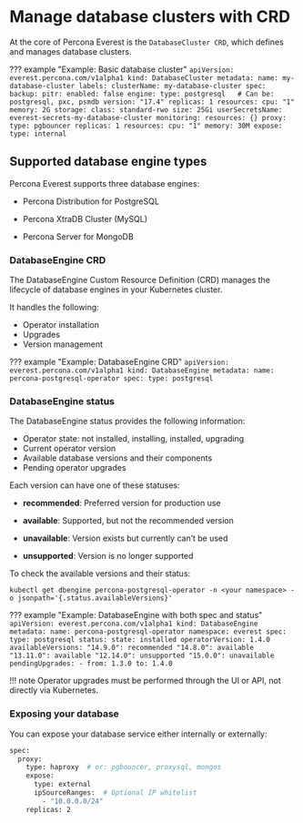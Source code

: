 # Manage database clusters with CRD

At the core of Percona Everest is the `DatabaseCluster CRD`, which defines and manages database clusters.


??? example "Example: Basic database cluster"
    ```
    apiVersion: everest.percona.com/v1alpha1
    kind: DatabaseCluster
    metadata:
      name: my-database-cluster
      labels:
        clusterName: my-database-cluster
    spec:
      backup:
        pitr:
          enabled: false
      engine:
        type: postgresql   # Can be: postgresql, pxc, psmdb
        version: "17.4"
      replicas: 1
      resources:
        cpu: "1"
        memory: 2G
      storage:
        class: standard-rwo
        size: 25Gi
      userSecretsName: everest-secrets-my-database-cluster
    monitoring:
      resources: {}
    proxy:
      type: pgbouncer
      replicas: 1
      resources:
        cpu: "1"
        memory: 30M
    expose:
      type: internal
    ```

    

## Supported database engine types

Percona Everest supports three database engines:

- Percona Distribution for PostgreSQL

- Percona XtraDB Cluster (MySQL)

- Percona Server for MongoDB


### DatabaseEngine CRD

The DatabaseEngine Custom Resource Definition (CRD) manages the lifecycle of database engines in your Kubernetes cluster. 

It handles the following:

- Operator installation
- Upgrades
- Version management


??? example "Example: DatabaseEngine CRD"
    ```
    apiVersion: everest.percona.com/v1alpha1
    kind: DatabaseEngine
    metadata:
      name: percona-postgresql-operator
    spec:
      type: postgresql
    ```

### DatabaseEngine status

The DatabaseEngine status provides the following information:


- Operator state: not installed, installing, installed, upgrading
- Current operator version
- Available database versions and their components
- Pending operator upgrades


Each version can have one of these statuses:

- **recommended**: Preferred version for production use

- **available**: Supported, but not the recommended version

- **unavailable**: Version exists but currently can’t be used

- **unsupported**: Version is no longer supported


To check the available versions and their status:

```
kubectl get dbengine percona-postgresql-operator -n <your namespace> -o jsonpath='{.status.availableVersions}'
```

??? example "Example: DatabaseEngine with both spec and status"
    ```
    apiVersion: everest.percona.com/v1alpha1
    kind: DatabaseEngine
    metadata:
      name: percona-postgresql-operator
      namespace: everest
    spec:
      type: postgresql
    status:
      state: installed
      operatorVersion: 1.4.0
      availableVersions:
        "14.9.0": recommended
        "14.8.0": available
        "13.11.0": available
        "12.14.0": unsupported
        "15.0.0": unavailable
      pendingUpgrades:
        - from: 1.3.0
        to: 1.4.0
    ```

!!! note
    Operator upgrades must be performed through the UI or API, not directly via Kubernetes.


### Exposing your database

You can expose your database service either internally or externally:

```sh
spec:
  proxy:
    type: haproxy  # or: pgbouncer, proxysql, mongos
    expose:
      type: external
      ipSourceRanges:  # Optional IP whitelist
        - "10.0.0.0/24"
    replicas: 2
```








